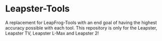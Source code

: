 # Leapster-Tools
A replacement for LeapFrog-Tools with an end goal of having the highest accuracy possible with each tool. This repository is only for the Leapster, Leapster TV, Leapster L-Max and Leapster 2!
